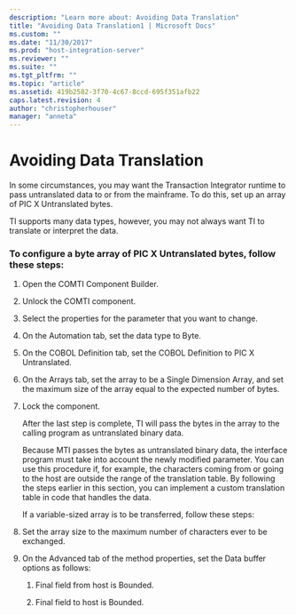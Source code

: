 ```yaml
---
description: "Learn more about: Avoiding Data Translation"
title: "Avoiding Data Translation1 | Microsoft Docs"
ms.custom: ""
ms.date: "11/30/2017"
ms.prod: "host-integration-server"
ms.reviewer: ""
ms.suite: ""
ms.tgt_pltfrm: ""
ms.topic: "article"
ms.assetid: 419b2582-3f70-4c67-8ccd-695f351afb22
caps.latest.revision: 4
author: "christopherhouser"
manager: "anneta"
---
```

# Avoiding Data Translation
In some circumstances, you may want the Transaction Integrator runtime to pass untranslated data to or from the mainframe. To do this, set up an array of PIC X Untranslated bytes.  
  
 TI supports many data types, however, you may not always want TI to translate or interpret the data.  
  
### To configure a byte array of PIC X Untranslated bytes, follow these steps:  
  
1. Open the COMTI Component Builder.  
  
2. Unlock the COMTI component.  
  
3. Select the properties for the parameter that you want to change.  
  
4. On the Automation tab, set the data type to Byte.  
  
5. On the COBOL Definition tab, set the COBOL Definition to PIC X Untranslated.  
  
6. On the Arrays tab, set the array to be a Single Dimension Array, and set the maximum size of the array equal to the expected number of bytes.  
  
7. Lock the component.  
  
   After the last step is complete, TI will pass the bytes in the array to the calling program as untranslated binary data.  
  
   Because MTI passes the bytes as untranslated binary data, the interface program must take into account the newly modified parameter.  You can use this procedure if, for example, the characters coming from or going to the host are outside the range of the translation table. By following the steps earlier in this section, you can implement a custom translation table in code that handles the data.  
  
   If a variable-sized array is to be transferred, follow these steps:  
  
8. Set the array size to the maximum number of characters ever to be exchanged.  
  
9. On the Advanced tab of the method properties, set the Data buffer options as follows:  
  
   1.  Final field from host is Bounded.  
  
   2.  Final field to host is Bounded.
